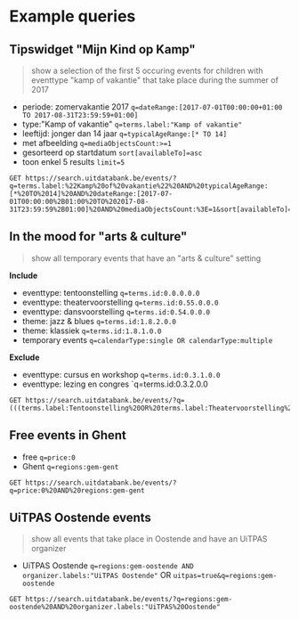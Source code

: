 # Example queries

## Tipswidget "Mijn Kind op Kamp"
> show a selection of the first 5 occuring events for children with eventtype "kamp of vakantie" that take place during the summer of 2017

- periode: zomervakantie 2017 
`q=dateRange:[2017-07-01T00:00:00+01:00 TO 2017-08-31T23:59:59+01:00]`
- type:"Kamp of vakantie" 
`q=terms.label:"Kamp of vakantie"`
- leeftijd: jonger dan 14 jaar 
`q=typicalAgeRange:[* TO 14]`
- met afbeelding 
`q=mediaObjectsCount:>=1`
- gesorteerd op startdatum
`sort[availableTo]=asc`
- toon enkel 5 results
`limit=5`


```
GET https://search.uitdatabank.be/events/?q=terms.label:%22Kamp%20of%20vakantie%22%20AND%20typicalAgeRange:[*%20TO%2014]%20AND%20dateRange:[2017-07-01T00:00:00%2B01:00%20TO%202017-08-31T23:59:59%2B01:00]%20AND%20mediaObjectsCount:%3E=1&sort[availableTo]=asc&limit=5
```


## In the mood for "arts & culture"
> show all temporary events that have an "arts & culture" setting

**Include**
- eventtype: tentoonstelling
`q=terms.id:0.0.0.0.0`
- eventtype: theatervoorstelling
`q=terms.id:0.55.0.0.0`
- eventtype: dansvoorstelling
`q=terms.id:0.54.0.0.0`
- theme: jazz & blues
`q=terms.id:1.8.2.0.0`
- theme: klassiek
`q=terms.id:1.8.1.0.0`
- temporary events
`q=calendarType:single OR calendarType:multiple`


**Exclude**
- eventtype: cursus en workshop
`q=terms.id:0.3.1.0.0`
- eventtype: lezing en congres
`q=terms.id:0.3.2.0.0



```
GET https://search.uitdatabank.be/events/?q=(((terms.label:Tentoonstelling%20OR%20terms.label:Theatervoorstelling%20OR%20terms.label:Dansvoorstelling%20OR%20terms.label:%22Jazz%20en%20blues%22%20OR%20terms.label:%22Klassieke%20muziek%22)%20NOT%20(terms.label:%22Cursus%20of%20workshop%22%20OR%20terms.label:%22Lezing%20of%20congres%22))%20AND%20(calendarType:single%20OR%20calendarType:multiple))
```

## Free events in Ghent

- free
`q=price:0`
- Ghent
`q=regions:gem-gent`

```
GET https://search.uitdatabank.be/events/?q=price:0%20AND%20regions:gem-gent
```


## UiTPAS Oostende events
> show all events that take place in Oostende and have an UiTPAS organizer

- UiTPAS Oostende
`q=regions:gem-oostende AND organizer.labels:"UiTPAS Oostende"`
OR
`uitpas=true&q=regions:gem-oostende`


```
GET https://search.uitdatabank.be/events/?q=regions:gem-oostende%20AND%20organizer.labels:"UiTPAS%20Oostende"
```
